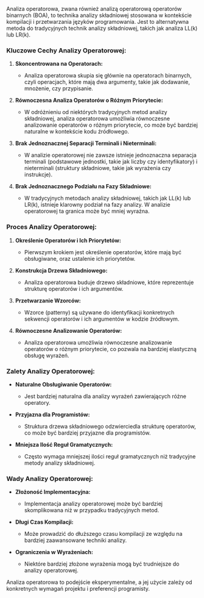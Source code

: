 Analiza operatorowa, zwana również analizą operatorową operatorów binarnych (BOA), to technika analizy składniowej stosowana w kontekście kompilacji i przetwarzania języków programowania. Jest to alternatywna metoda do tradycyjnych technik analizy składniowej, takich jak analiza LL(k) lub LR(k).

### Kluczowe Cechy Analizy Operatorowej:

1. **Skoncentrowana na Operatorach:**
   - Analiza operatorowa skupia się głównie na operatorach binarnych, czyli operacjach, które mają dwa argumenty, takie jak dodawanie, mnożenie, czy przypisanie.

2. **Równoczesna Analiza Operatorów o Różnym Priorytecie:**
   - W odróżnieniu od niektórych tradycyjnych metod analizy składniowej, analiza operatorowa umożliwia równoczesne analizowanie operatorów o różnym priorytecie, co może być bardziej naturalne w kontekście kodu źródłowego.

3. **Brak Jednoznacznej Separacji Terminali i Nieterminali:**
   - W analizie operatorowej nie zawsze istnieje jednoznaczna separacja terminali (podstawowe jednostki, takie jak liczby czy identyfikatory) i nieterminali (struktury składniowe, takie jak wyrażenia czy instrukcje).

4. **Brak Jednoznacznego Podziału na Fazy Składniowe:**
   - W tradycyjnych metodach analizy składniowej, takich jak LL(k) lub LR(k), istnieje klarowny podział na fazy analizy. W analizie operatorowej ta granica może być mniej wyraźna.

### Proces Analizy Operatorowej:

1. **Określenie Operatorów i Ich Priorytetów:**
   - Pierwszym krokiem jest określenie operatorów, które mają być obsługiwane, oraz ustalenie ich priorytetów.

2. **Konstrukcja Drzewa Składniowego:**
   - Analiza operatorowa buduje drzewo składniowe, które reprezentuje strukturę operatorów i ich argumentów.

3. **Przetwarzanie Wzorców:**
   - Wzorce (patterny) są używane do identyfikacji konkretnych sekwencji operatorów i ich argumentów w kodzie źródłowym.

4. **Równoczesne Analizowanie Operatorów:**
   - Analiza operatorowa umożliwia równoczesne analizowanie operatorów o różnym priorytecie, co pozwala na bardziej elastyczną obsługę wyrażeń.

### Zalety Analizy Operatorowej:

- **Naturalne Obsługiwanie Operatorów:**
   - Jest bardziej naturalna dla analizy wyrażeń zawierających różne operatory.

- **Przyjazna dla Programistów:**
   - Struktura drzewa składniowego odzwierciedla strukturę operatorów, co może być bardziej przyjazne dla programistów.

- **Mniejsza Ilość Reguł Gramatycznych:**
   - Często wymaga mniejszej ilości reguł gramatycznych niż tradycyjne metody analizy składniowej.

### Wady Analizy Operatorowej:

- **Złożoność Implementacyjna:**
   - Implementacja analizy operatorowej może być bardziej skomplikowana niż w przypadku tradycyjnych metod.

- **Długi Czas Kompilacji:**
   - Może prowadzić do dłuższego czasu kompilacji ze względu na bardziej zaawansowane techniki analizy.

- **Ograniczenia w Wyrażeniach:**
   - Niektóre bardziej złożone wyrażenia mogą być trudniejsze do analizy operatorowej.

Analiza operatorowa to podejście eksperymentalne, a jej użycie zależy od konkretnych wymagań projektu i preferencji programisty.